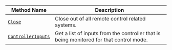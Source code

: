 Method Name | Description
----------- | -----------
[`Close`](/mobility/base-rc/#close) | Close out of all remote control related systems.
[`ControllerInputs`](/mobility/base-rc/#controllerinputs) | Get a list of inputs from the controller that is being monitored for that control mode.
